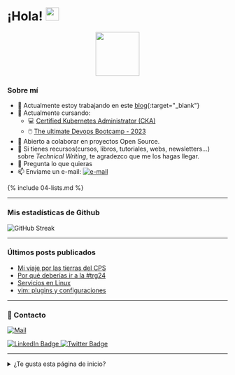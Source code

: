 <h1>
  ¡Hola!
  <img src="https://media.giphy.com/media/hvRJCLFzcasrR4ia7z/giphy.gif" width="30px"/>
</h1>

<div id="header" align="center">
  <img src="https://media.giphy.com/media/XoXO1dZUw1tJLc9FdU/giphy.gif" width="100"/>
</div>



### Sobre mí

- 🔭 Actualmente estoy trabajando en este [blog](http://antoniomuniz.com/){:target="_blank"}
- 🌱 Actualmente cursando:
  - 💻 [Certified Kubernetes Administrator (CKA)](https://antoniomuniz.com/blog/cursos/certified-kubernetes-administration)
  - 🖱️ [The ultimate Devops Bootcamp - 2023](https://antoniomuniz.com/blog/cursos/the-complete-devops-bootcamp)
- 👯 Abierto a colaborar en proyectos Open Source.
- 🤔 Si tienes recursos(cursos, libros, tutoriales, webs, newsletters...) sobre *Technical Writing*, te agradezco que me los hagas llegar.
- 💬 Pregunta lo que quieras 
- 📫 Enviame un e-mail: <a href="mailto:amc1981@gmail.com" target="_blank"><img src="https://img.shields.io/badge/%F0%9F%93%AC-Email-darkgreen" alt="e-mail"></a>


{% include 04-lists.md %}

---

### Mis estadísticas de Github

![GitHub Streak](https://github-readme-streak-stats.herokuapp.com?user=amc1981&theme=tokyonight-duo&date_format=j%20M%5B%20Y%5D&mode=weekly)

---

### Últimos posts publicados

<!-- BLOG-POST-LIST:START -->
- [Mi viaje por las tierras del CPS](https://antoniomuniz.com/reflexiones/2024/10/04/mi-viaje-por-las-tierras-del-cps/)
- [Por qué deberías ir a la #trg24](https://antoniomuniz.com/reflexiones/2023/11/07/por-qu%C3%A9-deber%C3%ADas-ir-a-la-trg24/)
- [Servicios en Linux](https://antoniomuniz.com/devops/2023/08/07/servicios-en-linux/)
- [vim: plugins y configuraciones](https://antoniomuniz.com/devops/2023/08/01/vim-plugins-y-configuraciones/)
<!-- BLOG-POST-LIST:END -->

---

### 📢  Contacto

<a href="mailto:amc1981@gmail.com" target="_blank"><img src="https://img.shields.io/badge/%F0%9F%93%AC-Email-darkgreen" alt="Mail"></a>

<div id="badges">
  <a href="https://www.linkedin.com/in/antonio-mu%C3%B1iz-casado/" target="_blank">
    <img src="https://img.shields.io/badge/LinkedIn-blue?style=for-the-badge&logo=linkedin&logoColor=white" alt="LinkedIn Badge"/>
  </a>
  <a href="https://twitter.com/Antonio_Muniz_C" target="_blank">
    <img src="https://img.shields.io/badge/Twitter-blue?style=for-the-badge&logo=twitter&logoColor=white" alt="Twitter Badge"/>
  </a>
</div>

---

<details>
  
  <summary>¿Te gusta esta página de inicio?</summary>
  <p>Es una adaptación de mi página de <a href="https://github.com/amc1981" target="_blank">perfil en Github</a></p>
  <p><a href="https://github.com/amc1981/amc1981/blob/main/README.md?plain=1" target="_blank">Aquí</a> puedes ver el código de la misma</p>

  

</details>